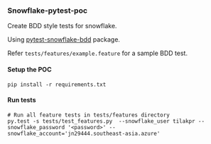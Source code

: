 ### Snowflake-pytest-poc

Create BDD style tests for snowflake.

Using [pytest-snowflake-bdd](https://pypi.org/project/pytest-snowflake-bdd/) package.

Refer `tests/features/example.feature` for a sample BDD test.

#### Setup the POC

```shell
pip install -r requirements.txt

```

#### Run tests

```shell
# Run all feature tests in tests/features directory
py.test -s tests/test_features.py  --snowflake_user tilakpr --snowflake_password '<password>' --snowflake_account='jn29444.southeast-asia.azure'
```


